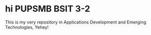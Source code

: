 # hi PUPSMB BSIT 3-2

This is my very repository in Applications Development and Emerging Technologies, Yehey!
